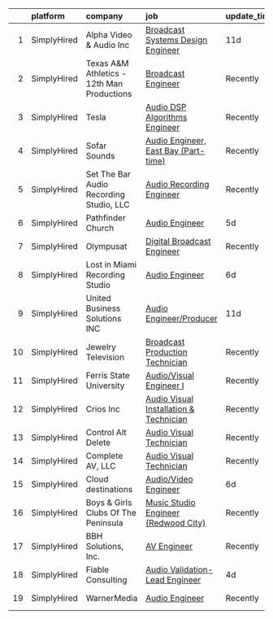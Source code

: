 

|    | platform    | company                                    | job                                                                                                                                               | update_time   | location                 |
|---:|:------------|:-------------------------------------------|:--------------------------------------------------------------------------------------------------------------------------------------------------|:--------------|:-------------------------|
|  1 | SimplyHired | Alpha Video & Audio Inc                    | [Broadcast Systems Design Engineer](https://www.simplyhired.com/job/I3OmU1f-bb9KUkx2MCA9y2GXdepeye_d1fjyGxlc6PDB6C8RT1_SGg?q=audio+engineer)      | 11d           | Eden Prairie, MN         |
|  2 | SimplyHired | Texas A&M Athletics - 12th Man Productions | [Broadcast Engineer](https://www.simplyhired.com/job/FvqtjkPQOHFz7okHbknjuZGriHK1tUpOYJrYq7y5M_E_VlNyFcveLg?q=audio+engineer)                     | Recently      | College Station, TX      |
|  3 | SimplyHired | Tesla                                      | [Audio DSP Algorithms Engineer](https://www.simplyhired.com/job/zAH60BVebUbm-tqlbtPYMJqnVPQZqOdx9BAgvy6qSEXoMrzIS_Y3Rw?q=audio+engineer)          | Recently      | Palo Alto, CA            |
|  4 | SimplyHired | Sofar Sounds                               | [Audio Engineer, East Bay (Part-time)](https://www.simplyhired.com/job/VdzYKii0jqXvPyhwA1AdPEEPVxj2FiKxvgAyyT_blnKlMfGJT1uA8w?q=audio+engineer)   | Recently      | San Francisco, CA        |
|  5 | SimplyHired | Set The Bar Audio Recording Studio, LLC    | [Audio Recording Engineer](https://www.simplyhired.com/job/Jv3iNb_Q-ojG2ToR6FjPExUMRfsYidw0VlsYy8_vhEWpX2UI4he8aA?q=audio+engineer)               | Recently      | Baltimore, MD            |
|  6 | SimplyHired | Pathfinder Church                          | [Audio Engineer](https://www.simplyhired.com/job/Yo5uUH7wx_V74kPh33POyhIe4kjh1ugq9l1z01eDOgv2syvx_sMMsA?q=audio+engineer)                         | 5d            | Ellisville, MO           |
|  7 | SimplyHired | Olympusat                                  | [Digital Broadcast Engineer](https://www.simplyhired.com/job/knRZXI6UWzymsVVhT1MMbOV-AhvVEE4kWxbmx_N9pVRZ9H4n9WKg-w?q=audio+engineer)             | Recently      | West Palm Beach, FL      |
|  8 | SimplyHired | Lost in Miami Recording Studio             | [Audio Engineer](https://www.simplyhired.com/job/Mz5jZWqTYRUtDRlAoWgrQvidrLy0fK49vnx0z5-L9za2tr1Wsfp8ug?q=audio+engineer)                         | 6d            | Davie, FL                |
|  9 | SimplyHired | United Business Solutions INC              | [Audio Engineer/Producer](https://www.simplyhired.com/job/Dm_wNPh4YPQGQKW3r_YXx3caw14Ln1ZUgfD1eacMU72Mp6izsALMFw?q=audio+engineer)                | 11d           | Sunnyvale, CA            |
| 10 | SimplyHired | Jewelry Television                         | [Broadcast Production Technician](https://www.simplyhired.com/job/bUIi0mAMlTJKGpgXfOSHB59DUsG-F_-cDfwzGOuGsMhd5jKIWKGHpw?q=audio+engineer)        | Recently      | Knoxville, TN            |
| 11 | SimplyHired | Ferris State University                    | [Audio/Visual Engineer I](https://www.simplyhired.com/job/ojqtn76S6N0sl_xPxRqW3hHYgMa-zPI3uag8htn0m-8S9mjE0jFJ-w?q=audio+engineer)                | Recently      | Big Rapids, MI           |
| 12 | SimplyHired | Crios Inc                                  | [Audio Visual Installation & Technician](https://www.simplyhired.com/job/BLAxXGX7k_CrlhPxgRDBRX5aciHTCC9z_Xs_uCAzkXzUClpRd5ZdhA?q=audio+engineer) | Recently      | San Jose, CA +1 location |
| 13 | SimplyHired | Control Alt Delete                         | [Audio Visual Technician](https://www.simplyhired.com/job/e4Nnx4AsDBX95-VBziEtK1uDu7MgmCcl6DSmsyTJTsst4Q-mm51CGw?q=audio+engineer)                | Recently      | San Jose, CA             |
| 14 | SimplyHired | Complete AV, LLC                           | [Audio Visual Technician](https://www.simplyhired.com/job/zMCaVEufGq46J3dOSsulfp4gm3mPUxkS6bqbX2cyuaRv_e0__qOrOw?q=audio+engineer)                | Recently      | Bedford, NH              |
| 15 | SimplyHired | Cloud destinations                         | [Audio/Video Engineer](https://www.simplyhired.com/job/yb4V12mNRR1hQ3sfK7e__B3ho22NaS7hNuY3ZUPtIoAiewdQLeui8Q?q=audio+engineer)                   | 6d            | Remote                   |
| 16 | SimplyHired | Boys & Girls Clubs Of The Peninsula        | [Music Studio Engineer (Redwood City)](https://www.simplyhired.com/job/sbTK2UerwA8k9JNmfmZ2YXhcT5HquEtAoZAYsO3FF5MCy5fr9nDWWw?q=audio+engineer)   | Recently      | Redwood City, CA         |
| 17 | SimplyHired | BBH Solutions, Inc.                        | [AV Engineer](https://www.simplyhired.com/job/lg0n3j4nItOvJCLF8vjIydiplAMf6LzAbzvly9N30GytyuWqELelyw?q=audio+engineer)                            | Recently      | New York, NY             |
| 18 | SimplyHired | Fiable Consulting                          | [Audio Validation- Lead Engineer](https://www.simplyhired.com/job/kxBFCVU2mbYLwml5vfpCmF9AhYWcAjSVVey5ON2Ol2ut0AjSLNoj_g?q=audio+engineer)        | 4d            | Sunnyvale, CA            |
| 19 | SimplyHired | WarnerMedia                                | [Audio Engineer](https://www.simplyhired.com/job/KNRQQc5Dt0p-M1tXW3ot3BFKZcl1V21KjIycXmaPwbODpHg5q50Jag?q=audio+engineer)                         | Recently      | Atlanta, GA              |